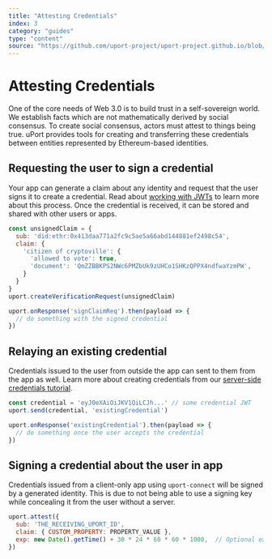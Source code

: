 ```yaml
---
title: "Attesting Credentials"
index: 3
category: "guides"
type: "content"
source: "https://github.com/uport-project/uport-project.github.io/blob/develop/markdown/docs/guides/AttestCredentials.md"
---
```


# Attesting Credentials

One of the core needs of Web 3.0 is to build trust in a self-sovereign world. We establish facts which are not mathematically derived by social consensus. To create social consensus, actors must attest to things being true. uPort provides tools for creating and transferring these credentials between entities represented by Ethereum-based identities.

## Requesting the user to sign a credential

Your app can generate a claim about any identity and request that the user signs it to create a credential.  Read about [working with JWTs](/did-jwt/guides/index.md) to learn more about this process. Once the credential is received, it can be stored and shared with other users or apps.

```js
const unsignedClaim = {
  sub: 'did:ethr:0x413daa771a2fc9c5ae5a66abd144881ef2498c54',
  claim: {
    'citizen of cryptoville': {
      'allowed to vote': true,
      'document': 'QmZZBBKPS2NWc6PMZbUk9zUHCo1SHKzQPPX4ndfwaYzmPW',
    }
  }
}
uport.createVerificationRequest(unsignedClaim)

uport.onResponse('signClaimReq').then(payload => {
  // do something with the signed credential
})
```

## Relaying an existing credential

Credentials issued to the user from outside the app can sent to them from the app as well. Learn more about creating credentials from our [server-side credentials tutorial](/uport-js/guides/server-side-credentials-example.md).

```js
const credential = 'eyJ0eXAiOiJKV1QiLCJh...' // some credential JWT
uport.send(credential, 'existingCredential')

uport.onResponse('existingCredential').then(payload => {
  // do something once the user accepts the credential
})
```

## Signing a credential about the user in app

Credentials issued from a client-only app using `uport-connect` will be signed by a generated identity. This is due to not being able to use a signing key while concealing it from the user without a server.

```js
uport.attest({
  sub: 'THE_RECEIVING_UPORT_ID',
  claim: { CUSTOM_PROPERTY: PROPERTY_VALUE },
  exp: new Date().getTime() + 30 * 24 * 60 * 60 * 1000,  // Optional expiration
})
```
